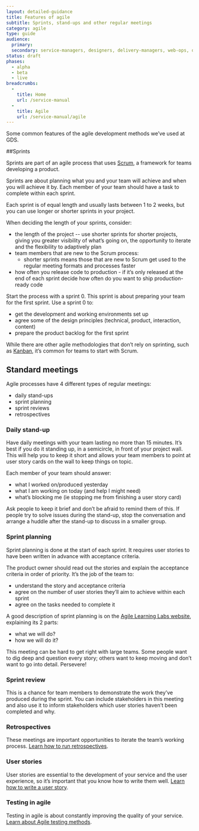 ```yaml
---
layout: detailed-guidance
title: Features of agile
subtitle: Sprints, stand-ups and other regular meetings
category: agile
type: guide
audience:
  primary:
  secondary: service-managers, designers, delivery-managers, web-ops, developers, tech-archs, performance-analysts, user-researchers, qa, content-designers
status: draft
phases:
  - alpha
  - beta
  - live
breadcrumbs:
  -
    title: Home
    url: /service-manual
  -
    title: Agile
    url: /service-manual/agile
---
```


Some common features of the agile development methods we’ve used at GDS.

##Sprints

Sprints are part of an agile process that uses [Scrum](http://en.wikipedia.org/wiki/Scrum_(development)), a framework for teams developing a product.

Sprints are about planning what you and your team will achieve and when you will achieve it by. Each member of your team should have a task to complete within each sprint.

Each sprint is of equal length and usually lasts between 1 to 2 weeks, but you can use longer or shorter sprints in your project.

When deciding the length of your sprints, consider:

* the length of the project -- use shorter sprints for shorter projects, giving you greater visibility of what’s going on, the opportunity to iterate and the flexibility to adaptively plan
* team members that are new to the Scrum process:
    * shorter sprints means those that are new to Scrum get used to the regular meeting formats and processes faster
* how often you release code to production  - if it’s only released at the end of each sprint decide how often do you want to ship production-ready code

Start the process with a sprint 0. This sprint is about preparing your team for the first sprint. Use a sprint 0 to:

* get the development and working environments set up
* agree some of the design principles (technical, product, interaction, content)
* prepare the product backlog for the first sprint

While there are other agile methodologies that don’t rely on sprinting, such
as [Kanban](http://en.wikipedia.org/wiki/Kanban_(development)), it’s common
for teams to start with Scrum.

## Standard meetings

Agile processes have 4 different types of regular meetings:

* daily stand-ups
* sprint planning
* sprint reviews
* retrospectives

### Daily stand-up

Have daily meetings with your team lasting no more than 15 minutes. It’s best if you do it standing up, in a semicircle, in front of your project wall. This will help you to keep it short and allows your team members to point at user story cards on the wall to keep things on topic.

Each member of your team should answer:

* what I worked on/produced yesterday
* what I am working on today (and help I might need)
* what’s blocking me (ie stopping me from finishing a user story card)

Ask people to keep it brief and don’t be afraid to remind them of this. If people try to solve issues during the stand-up, stop the conversation and arrange a huddle after the stand-up to discuss in a smaller group.

### Sprint planning

Sprint planning is done at the start of each sprint. It requires user stories to have been written in advance with acceptance criteria.

The product owner should read out the stories and explain the acceptance criteria in order of priority. It’s the job of the team to:

* understand the story and acceptance criteria
* agree on the number of user stories they’ll aim to achieve within each sprint
* agree on the tasks needed to complete it

A good description of sprint planning is on the [Agile Learning Labs website](http://www.agilelearninglabs.com/resources/scrum-introduction/), explaining its 2 parts:

* what we will do?
* how we will do it?

This meeting can be hard to get right with large teams. Some people want to
dig deep and question every story; others want to keep moving and don’t want
to go into detail. Persevere!

### Sprint review

This is a chance for team members to demonstrate the work they’ve produced during the sprint. You can include stakeholders in this meeting and also use it to inform stakeholders which user stories haven’t been completed and why.

### Retrospectives
These meetings are important opportunities to iterate the team’s working process. [Learn how to run retrospectives](/service-manual/agile/running-retrospectives.html).

### User stories
User stories are essential to the development of your service and the user experience, so it’s important that you know how to write them well. [Learn how to write a user story](/service-manual/agile/writing-user-stories.html).

### Testing in agile
Testing in agile is about constantly improving the quality of your service. [Learn about Agile testing methods](/service-manual/making-software/testing-in-agile.html).
